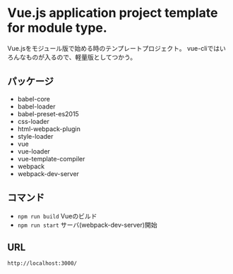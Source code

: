 # Vue.js application project template for module type.
Vue.jsをモジュール版で始める時のテンプレートプロジェクト。
vue-cliではいろんなものが入るので、軽量版としてつかう。

## パッケージ
- babel-core
- babel-loader
- babel-preset-es2015
- css-loader
- html-webpack-plugin
- style-loader
- vue
- vue-loader
- vue-template-compiler
- webpack
- webpack-dev-server

## コマンド
- `npm run build` Vueのビルド    
- `npm run start` サーバ(webpack-dev-server)開始

## URL
`http://localhost:3000/`